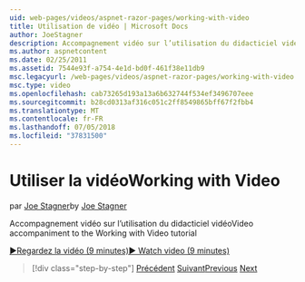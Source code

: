 ```yaml
---
uid: web-pages/videos/aspnet-razor-pages/working-with-video
title: Utilisation de vidéo | Microsoft Docs
author: JoeStagner
description: Accompagnement vidéo sur l’utilisation du didacticiel vidéo
ms.author: aspnetcontent
ms.date: 02/25/2011
ms.assetid: 7544e93f-a754-4e1d-bd0f-461f38e11db9
msc.legacyurl: /web-pages/videos/aspnet-razor-pages/working-with-video
msc.type: video
ms.openlocfilehash: cab73265d193a13a6b632744f534ef3496707eee
ms.sourcegitcommit: b28cd0313af316c051c2ff8549865bff67f2fbb4
ms.translationtype: MT
ms.contentlocale: fr-FR
ms.lasthandoff: 07/05/2018
ms.locfileid: "37831500"
---
```

<a name="working-with-video"></a><span data-ttu-id="98bd2-103">Utiliser la vidéo</span><span class="sxs-lookup"><span data-stu-id="98bd2-103">Working with Video</span></span>
====================
<span data-ttu-id="98bd2-104">par [Joe Stagner](https://github.com/JoeStagner)</span><span class="sxs-lookup"><span data-stu-id="98bd2-104">by [Joe Stagner](https://github.com/JoeStagner)</span></span>

<span data-ttu-id="98bd2-105">Accompagnement vidéo sur l’utilisation du didacticiel vidéo</span><span class="sxs-lookup"><span data-stu-id="98bd2-105">Video accompaniment to the Working with Video tutorial</span></span>

[<span data-ttu-id="98bd2-106">&#9654;Regardez la vidéo (9 minutes)</span><span class="sxs-lookup"><span data-stu-id="98bd2-106">&#9654; Watch video (9 minutes)</span></span>](https://channel9.msdn.com/Blogs/ASP-NET-Site-Videos/working-with-video)

> [!div class="step-by-step"]
> <span data-ttu-id="98bd2-107">[Précédent](working-with-images.md)
> [Suivant](adding-email-to-your-web-site.md)</span><span class="sxs-lookup"><span data-stu-id="98bd2-107">[Previous](working-with-images.md)
[Next](adding-email-to-your-web-site.md)</span></span>
